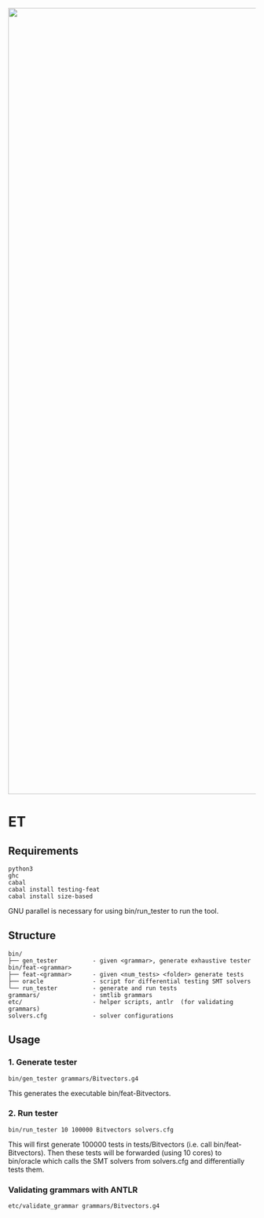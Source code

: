 <p align="center"><a><img width="1600" alt="portfolio_view" align="center" src="https://wintered.github.io/img/ET/Logo/PNG/logo.png"></a></p>


ET
===

## Requirements 

```
python3
ghc 
cabal
cabal install testing-feat 
cabal install size-based
```
GNU parallel is necessary for using bin/run_tester to run the tool.     

## Structure 
```
bin/
├── gen_tester          - given <grammar>, generate exhaustive tester bin/feat-<grammar>    
├── feat-<grammar>      - given <num_tests> <folder> generate tests    
├── oracle              - script for differential testing SMT solvers   
└── run_tester          - generate and run tests
grammars/               - smtlib grammars
etc/                    - helper scripts, antlr  (for validating grammars)
solvers.cfg             - solver configurations
```

## Usage

### 1. Generate tester

```
bin/gen_tester grammars/Bitvectors.g4
```

This generates the executable bin/feat-Bitvectors.

### 2. Run tester 

```
bin/run_tester 10 100000 Bitvectors solvers.cfg 
```

This will first generate 100000 tests in tests/Bitvectors (i.e. call bin/feat-Bitvectors).
Then these tests will be forwarded (using 10 cores) to bin/oracle which calls 
the SMT solvers from solvers.cfg and differentially tests them.  


### Validating grammars with ANTLR  
```
etc/validate_grammar grammars/Bitvectors.g4
```

